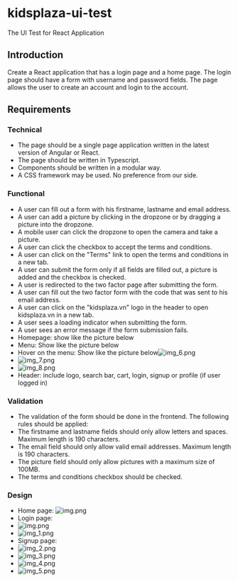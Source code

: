 # kidsplaza-ui-test
The UI Test for React Application

## Introduction
Create a React application that has a login page and a home page.
The login page should have a form with username and password fields.
The page allows the user to create an account and login to the account.

## Requirements
### Technical
- The page should be a single page application written in the latest version of Angular or React.
- The page should be written in Typescript.
- Components should be written in a modular way.
- A CSS framework may be used. No preference from our side.
### Functional
- A user can fill out a form with his firstname, lastname and email address.
- A user can add a picture by clicking in the dropzone or by dragging a picture into the dropzone.
- A mobile user can click the dropzone to open the camera and take a picture.
- A user can click the checkbox to accept the terms and conditions.
- A user can click on the "Terms" link to open the terms and conditions in a new tab.
- A user can submit the form only if all fields are filled out, a picture is added and the checkbox is checked.
- A user is redirected to the two factor page after submitting the form.
- A user can fill out the two factor form with the code that was sent to his email address.
- A user can click on the "kidsplaza.vn" logo in the header to open kidsplaza.vn in a new tab.
- A user sees a loading indicator when submitting the form.
- A user sees an error message if the form submission fails.
- Homepage: show like the picture below
- Menu: Show like the picture below
- Hover on the menu: Show like the picture below![img_6.png](images/img_6.png)
- ![img_7.png](images/img_7.png)
- ![img_8.png](images/img_8.png)
- Header: include logo, search bar, cart, login, signup or profile (if user logged in)
### Validation
- The validation of the form should be done in the frontend. The following rules should be applied:
- The firstname and lastname fields should only allow letters and spaces. Maximum length is 190 characters.
- The email field should only allow valid email addresses. Maximum length is 190 characters.
- The picture field should only allow pictures with a maximum size of 100MB.
- The terms and conditions checkbox should be checked.
### Design
- Home page:
![img.png](images/home.png)
- Login page:
- ![img.png](images/img.png)
- ![img_1.png](images/img_1.png)
- Signup page:
- ![img_2.png](images/img_2.png)
- ![img_3.png](images/img_3.png)
- ![img_4.png](images/img_4.png)
- ![img_5.png](images/img_5.png)